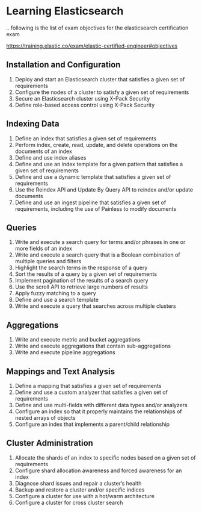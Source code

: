 # Learning Elasticsearch
.. following is the list of exam objectives for the elasticsearch certification exam

https://training.elastic.co/exam/elastic-certified-engineer#objectives

## Installation and Configuration
1. Deploy and start an Elasticsearch cluster that satisfies a given set of requirements
1. Configure the nodes of a cluster to satisfy a given set of requirements
1. Secure an Elasticsearch cluster using X-Pack Security
1. Define role-based access control using X-Pack Security
## Indexing Data
1. Define an index that satisfies a given set of requirements
1. Perform index, create, read, update, and delete operations on the documents of an index
1. Define and use index aliases
1. Define and use an index template for a given pattern that satisfies a given set of requirements
1. Define and use a dynamic template that satisfies a given set of requirements
1. Use the Reindex API and Update By Query API to reindex and/or update documents
1. Define and use an ingest pipeline that satisfies a given set of requirements, including the use of Painless to modify documents
## Queries
1. Write and execute a search query for terms and/or phrases in one or more fields of an index
1. Write and execute a search query that is a Boolean combination of multiple queries and filters
1. Highlight the search terms in the response of a query
1. Sort the results of a query by a given set of requirements
1. Implement pagination of the results of a search query
1. Use the scroll API to retrieve large numbers of results
1. Apply fuzzy matching to a query
1. Define and use a search template
1. Write and execute a query that searches across multiple clusters
## Aggregations
1. Write and execute metric and bucket aggregations
1. Write and execute aggregations that contain sub-aggregations
1. Write and execute pipeline aggregations
## Mappings and Text Analysis
1. Define a mapping that satisfies a given set of requirements
1. Define and use a custom analyzer that satisfies a given set of requirements
1. Define and use multi-fields with different data types and/or analyzers
1. Configure an index so that it properly maintains the relationships of nested arrays of objects
1. Configure an index that implements a parent/child relationship
## Cluster Administration
1. Allocate the shards of an index to specific nodes based on a given set of requirements
1. Configure shard allocation awareness and forced awareness for an index
1. Diagnose shard issues and repair a cluster’s health
1. Backup and restore a cluster and/or specific indices
1. Configure a cluster for use with a hot/warm architecture
1. Configure a cluster for cross cluster search
